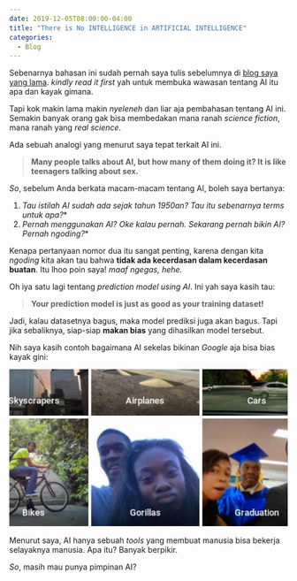 ```yaml
---
date: 2019-12-05T08:00:00-04:00
title: "There is No INTELLIGENCE in ARTIFICIAL INTELLIGENCE"
categories:
  - Blog
---
```


Sebenarnya bahasan ini sudah pernah saya tulis sebelumnya di [blog saya yang lama](https://wp.me/p6nlXw-iG). _kindly read it first_ yah untuk membuka wawasan tentang AI itu apa dan kayak gimana.

Tapi kok makin lama makin _nyeleneh_ dan liar aja pembahasan tentang AI ini. Semakin banyak orang gak bisa membedakan mana ranah _science fiction_, mana ranah yang _real science_. 

Ada sebuah analogi yang menurut saya tepat terkait AI ini.

> __Many people talks about AI, but how many of them doing it? It is like teenagers talking about sex.__

_So_, sebelum Anda berkata macam-macam tentang AI, boleh saya bertanya: 

1. _Tau istilah AI sudah ada sejak tahun 1950an? Tau itu sebenarnya terms untuk apa?_*
2. _Pernah menggunakan AI? Oke kalau pernah. Sekarang pernah bikin AI? Pernah ngoding?_*

Kenapa pertanyaan nomor dua itu sangat penting, karena dengan kita _ngoding_ kita akan tau bahwa __tidak ada kecerdasan dalam kecerdasan buatan__. Itu lhoo poin saya! _maaf ngegas, hehe._

Oh iya satu lagi tentang _prediction model using AI_. Ini yah saya kasih tau: 

> __Your prediction model is just as good as your training dataset!__

Jadi, kalau datasetnya bagus, maka model prediksi juga akan bagus. Tapi jika sebaliknya, siap-siap __makan bias__ yang dihasilkan model tersebut.

Nih saya kasih contoh bagaimana AI sekelas bikinan _Google_ aja bisa bias kayak gini:

![alt text](https://raw.githubusercontent.com/ikanx101/ikanx101.github.io/master/_posts/Post_ngegas/images.jpeg "tes")

Menurut saya, AI hanya sebuah _tools_ yang membuat manusia bisa bekerja selayaknya manusia. Apa itu? Banyak berpikir.

_So_, masih mau punya pimpinan AI?
